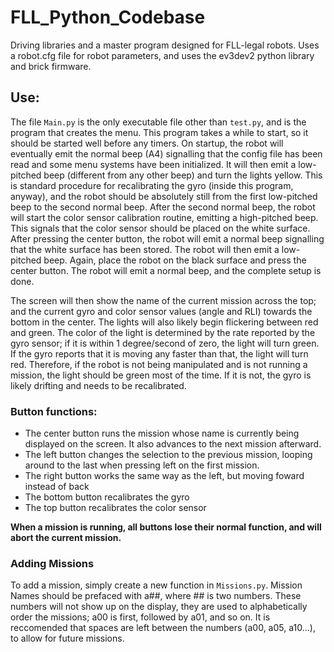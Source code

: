 # FLL_Python_Codebase
Driving libraries and a master program designed for FLL-legal robots.  Uses a robot.cfg file for robot parameters, and uses the ev3dev2 python library and brick firmware.

## Use:
The file ``Main.py`` is the only executable file other than ``test.py``, and is the program that creates the menu.  This program takes a while to start, so it should be started well before any timers.  On startup, the robot will eventually emit the normal beep (A4) signalling that the config file has been read and some menu systems have been initialized. It will then emit a low-pitched beep (different from any other beep) and turn the lights yellow.  This is standard procedure for recalibrating the gyro (inside this program, anyway), and the robot should be absolutely still from the first low-pitched beep to the second normal beep.  After the second normal beep, the robot will start the color sensor calibration routine, emitting a high-pitched beep. This signals that the color sensor should be placed on the white surface.  After pressing the center button, the robot will emit a normal beep signalling that the white surface has been stored.  The robot will then emit a low-pitched beep.  Again, place the robot on the black surface and press the center button. The robot will emit a normal beep, and the complete setup is done.

The screen will then show the name of the current mission across the top; and the current gyro and color sensor values (angle and RLI) towards the bottom in the center.  The lights will also likely begin flickering between red and green.  The color of the light is determined by the rate reported by the gyro sensor; if it is within 1 degree/second of zero, the light will turn green.  If the gyro reports that it is moving any faster than that, the light will turn red.  Therefore, if the robot is not being manipulated and is not running a mission, the light should be green most of the time.  If it is not, the gyro is likely drifting and needs to be recalibrated.

### Button functions:
* The center button runs the mission whose name is currently being displayed on the screen.  It also advances to the next mission afterward.
* The left button changes the selection to the previous mission, looping around to the last when pressing left on the first mission.
* The right button works the same way as the left, but moving foward instead of back
* The bottom button recalibrates the gyro
* The top button recalibrates the color sensor

**When a mission is running, all buttons lose their normal function, and will abort the current mission.**

### Adding Missions
To add a mission, simply create a new function in ``Missions.py``.  Mission Names should be prefaced with a##, where ## is two numbers.  These numbers will not show up on the display, they are used to alphabetically order the missions; a00 is first, followed by a01, and so on.  It is reccomended that spaces are left between the numbers (a00, a05, a10...), to allow for future missions.

